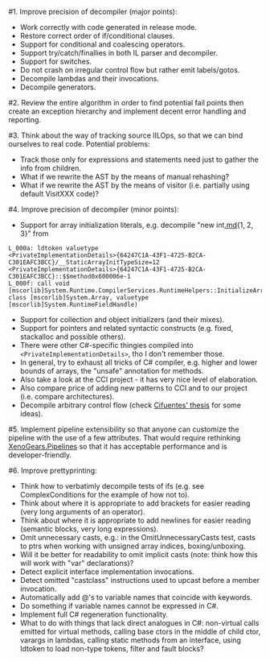 #1. Improve precision of decompiler (major points):
  * Work correctly with code generated in release mode.
  * Restore correct order of if/conditional clauses.
  * Support for conditional and coalescing operators.
  * Support try/catch/finallies in both IL parser and decompiler.
  * Support for switches.
  * Do not crash on irregular control flow but rather emit labels/gotos.
  * Decompile lambdas and their invocations.
  * Decompile generators.

#2. Review the entire algorithm in order to find potential fail points then create an exception hierarchy and implement decent error handling and reporting.

#3. Think about the way of tracking source IILOps, so that we can bind ourselves to real code. Potential problems:
  * Track those only for expressions and statements need just to gather the info from children.
  * What if we rewrite the AST by the means of manual rehashing?
  * What if we rewrite the AST by the means of visitor (i.e. partially using default VisitXXX code)?

#4. Improve precision of decompiler (minor points):
  * Support for array initialization literals, e.g. decompile "new int[.md](.md){1, 2, 3}" from
```
L_000a: ldtoken valuetype
<PrivateImplementationDetails>{64247C1A-43F1-4725-B2CA-C301EAFC3BCC}/__StaticArrayInitTypeSize=12
<PrivateImplementationDetails>{64247C1A-43F1-4725-B2CA-C301EAFC3BCC}::$$method0x600006e-1
L_000f: call void [mscorlib]System.Runtime.CompilerServices.RuntimeHelpers::InitializeArray(
class [mscorlib]System.Array, valuetype [mscorlib]System.RuntimeFieldHandle)
```
  * Support for collection and object initializers (and their mixes).
  * Support for pointers and related syntactic constructs (e.g. fixed, stackalloc and possible others).
  * There were other C#-specific thingies compiled into `<PrivateImplementationDetails>`, tho I don't remember those.
  * In general, try to exhaust all tricks of C# compiler, e.g. higher and lower bounds of arrays, the "unsafe" annotation for methods.
  * Also take a look at the CCI project - it has very nice level of elaboration.
  * Also compare price of adding new patterns to CCI and to our project (i.e. compare architectures).
  * Decompile arbitrary control flow (check [Cifuentes' thesis](http://www.itee.uq.edu.au/~cristina/dcc.html) for some ideas).

#5. Implement pipeline extensibility so that anyone can customize the pipeline with the use of a few attributes. That would require rethinking [XenoGears.Pipelines](http://code.google.com/p/xenogears/source/browse/trunk/XenoGears/Pipelines) so that it has acceptable performance and is developer-friendly.

#6. Improve prettyprinting:
  * Think how to verbatimly decompile tests of ifs (e.g. see ComplexConditions for the example of how not to).
  * Think about where it is appropriate to add brackets for easier reading (very long arguments of an operator).
  * Think about where it is appropriate to add newlines for easier reading (semantic blocks, very long expressions).
  * Omit unnecessary casts, e.g.: in the OmitUnnecessaryCasts test, casts to ptrs when working with unsigned array indices, boxing/unboxing.
  * Will it be better for readability to omit implicit casts (note: think how this will work with "var" declarations)?
  * Detect explicit interface implementation invocations.
  * Detect omitted "castclass" instructions used to upcast before a member invocation.
  * Automatically add @'s to variable names that coincide with keywords.
  * Do something if variable names cannot be expressed in C#.
  * Implement full C# regeneration functionality.
  * What to do with things that lack direct analogues in C#: non-virtual calls emitted for virtual methods, calling base ctors in the middle of child ctor, varargs in lambdas, calling static methods from an interface, using ldtoken to load non-type tokens, filter and fault blocks?